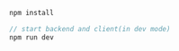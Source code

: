 ```javascript
  npm install
```

```javascript
  // start backend and client(in dev mode)
  npm run dev
```

